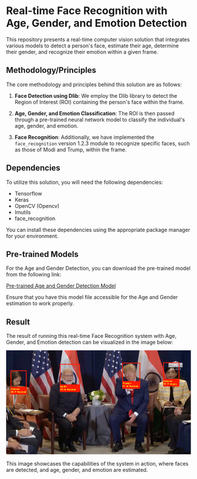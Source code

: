 # Real-time Face Recognition with Age, Gender, and Emotion Detection

This repository presents a real-time computer vision solution that integrates various models to detect a person's face, estimate their age, determine their gender, and recognize their emotion within a given frame.

## Methodology/Principles

The core methodology and principles behind this solution are as follows:

1. **Face Detection using Dlib**: We employ the Dlib library to detect the Region of Interest (ROI) containing the person's face within the frame.

2. **Age, Gender, and Emotion Classification**: The ROI is then passed through a pre-trained neural network model to classify the individual's age, gender, and emotion.

3. **Face Recognition**: Additionally, we have implemented the `face_recognition` version 1.2.3 module to recognize specific faces, such as those of Modi and Trump, within the frame.

## Dependencies

To utilize this solution, you will need the following dependencies:

* Tensorflow
* Keras
* OpenCV (Opencv)
* Imutils
* face_recognition

You can install these dependencies using the appropriate package manager for your environment.

## Pre-trained Models

For the Age and Gender Detection, you can download the pre-trained model from the following link:

[Pre-trained Age and Gender Detection Model](https://github.com/yu4u/age-gender-estimation/releases/download/v0.5/weights.28-3.73.hdf5)

Ensure that you have this model file accessible for the Age and Gender estimation to work properly.

## Result

The result of running this real-time Face Recognition system with Age, Gender, and Emotion detection can be visualized in the image below:

![Result](result.png)

This image showcases the capabilities of the system in action, where faces are detected, and age, gender, and emotion are estimated.
